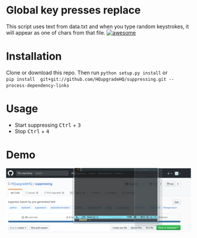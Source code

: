 # Global key presses replace 
This script uses text from data.txt and when you type random keystrokes, it will appear as one of chars from that file.
[![awesome](https://img.shields.io/badge/awesome-typing-ff69b5.svg)](https://github.com/HQupgradeHQ/suppressing)
# Installation 
Clone or download this repo. Then run `python setup.py install` or            
`pip install  git+git://github.com/HQupgradeHQ/suppressing.git --process-dependency-links` 
# Usage 
- Start suppressing  <kbd>Ctrl</kbd> + <kbd>3</kbd> 
- Stop  <kbd>Ctrl</kbd> + <kbd>4</kbd> 
# Demo
![](https://raw.githubusercontent.com/HQupgradeHQ/suppressing/master/demo.gif)

